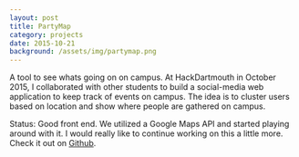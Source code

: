 ```yaml
---
layout: post
title: PartyMap
category: projects
date: 2015-10-21
background: /assets/img/partymap.png
---
```


A tool to see whats going on on campus.
At HackDartmouth in October 2015, I collaborated with other students to build a social-media web application to keep track of events on campus. The idea is to cluster users based on location and show where people are gathered on campus.

Status: Good front end. We utilized a Google Maps API and started playing around with it. I would really like to continue working on this a little more. Check it out on [Github](https://github.com/dyang108/partymap).